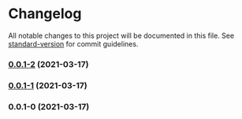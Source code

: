 # Changelog

All notable changes to this project will be documented in this file. See [standard-version](https://github.com/conventional-changelog/standard-version) for commit guidelines.

### [0.0.1-2](https://github.com/dico-app/dico-cli/compare/v0.0.1-1...v0.0.1-2) (2021-03-17)

### [0.0.1-1](https://github.com/dico-app/dico-cli/compare/v0.0.1-0...v0.0.1-1) (2021-03-17)

### 0.0.1-0 (2021-03-17)
